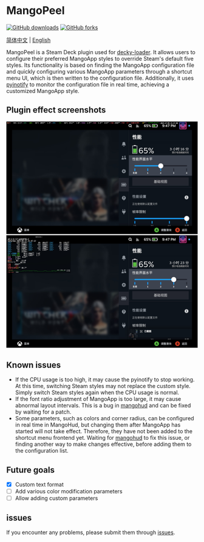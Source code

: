 # MangoPeel

[![GitHub downloads](https://img.shields.io/github/downloads/Gawah/MangoPeel/total?color=green&logo=github)](https://github.com/Gawah/MangoPeel/releases)
[![GitHub forks](https://img.shields.io/github/forks/Gawah/MangoPeel?color=green&logo=github)](https://github.com/Gawah/MangoPeel/forks)

[简体中文](README_CN.md) | [English](README.md)

MangoPeel is a Steam Deck plugin used for [decky-loader](https://github.com/SteamDeckHomebrew/decky-loader). It allows users to configure their preferred MangoApp styles to override Steam's default five styles. Its functionality is based on finding the MangoApp configuration file and quickly configuring various MangoApp parameters through a shortcut menu UI, which is then written to the configuration file. Additionally, it uses [pyinotify](https://pypi.org/project/pyinotify/) to monitor the configuration file in real time, achieving a customized MangoApp style.

## Plugin effect screenshots

![](assets/20230527214708_1.jpg)
![](assets/20230527214713_1.jpg)

## Known issues
- If the CPU usage is too high, it may cause the pyinotify to stop working. At this time, switching Steam styles may not replace the custom style. Simply switch Steam styles again when the CPU usage is normal.
- If the font ratio adjustment of MangoApp is too large, it may cause abnormal layout intervals. This is a bug in [mangohud](https://github.com/flightlessmango/MangoHud) and can be fixed by waiting for a patch. 
- Some parameters, such as colors and corner radius, can be configured in real time in MangoHud, but changing them after MangoApp has started will not take effect. Therefore, they have not been added to the shortcut menu frontend yet. Waiting for [mangohud](https://github.com/flightlessmango/MangoHud) to fix this issue, or finding another way to make changes effective, before adding them to the configuration list.

## Future goals
- [x] Custom text format
- [ ] Add various color modification parameters
- [ ] Allow adding custom parameters

## issues
   If you encounter any problems, please submit them through [issues](https://github.com/Gawah/MangoPeel/issues).
